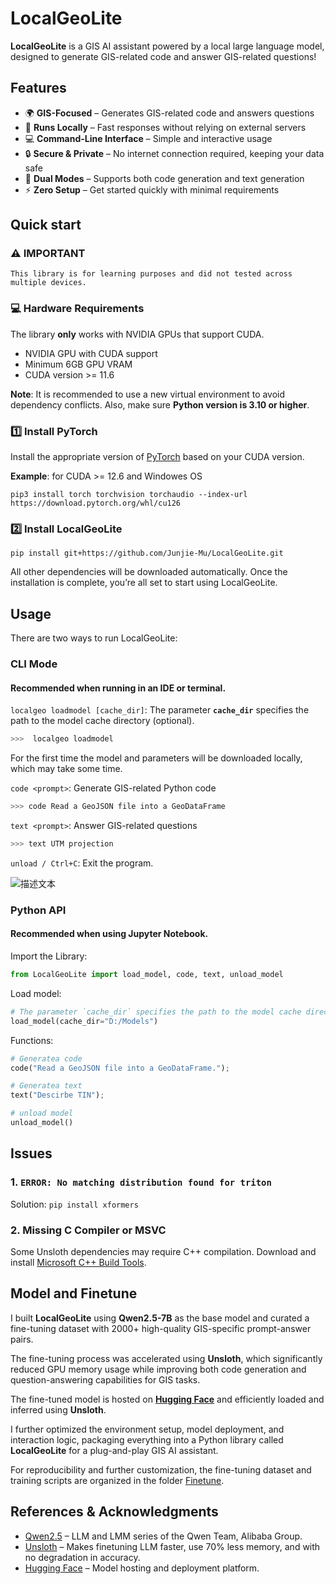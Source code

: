 # LocalGeoLite

**LocalGeoLite** is a GIS AI assistant powered by a local large language model, designed to generate GIS-related code and answer GIS-related questions! 

## Features  

- 🌍 **GIS-Focused** – Generates GIS-related code and answers questions  
- 🚀 **Runs Locally** – Fast responses without relying on external servers  
- 💻 **Command-Line Interface** – Simple and interactive usage  
- 🔒 **Secure & Private** – No internet connection required, keeping your data safe  
- 🎯 **Dual Modes** – Supports both code generation and text generation
- ⚡ **Zero Setup** – Get started quickly with minimal requirements
## Quick start
### ⚠️ IMPORTANT
```
This library is for learning purposes and did not tested across multiple devices. 
```
### 💻 Hardware Requirements
The library **only** works with NVIDIA GPUs that support CUDA. 
- NVIDIA GPU with CUDA support
- Minimum 6GB GPU VRAM
- CUDA version >= 11.6 

**Note**: It is recommended to use a new virtual environment to avoid dependency conflicts. Also, make sure **Python version is 3.10 or higher**.
### 1️⃣ Install PyTorch  

Install the appropriate version of [PyTorch](https://pytorch.org/get-started/locally/) based on your CUDA version.

**Example**: for CUDA >= 12.6 and Windowes OS

`pip3 install torch torchvision torchaudio --index-url https://download.pytorch.org/whl/cu126`
### 2️⃣ Install LocalGeoLite

`pip install git+https://github.com/Junjie-Mu/LocalGeoLite.git`

All other dependencies will be downloaded automatically. Once the installation is complete, you’re all set to start using LocalGeoLite.

## Usage

There are two ways to run LocalGeoLite:

### CLI Mode 
#### Recommended when running in an IDE or terminal.

`localgeo loadmodel [cache_dir]`: The parameter **`cache_dir`** specifies the path to the model cache directory (optional). 
  ```bash
  >>>  localgeo loadmodel
  ```
For the first time the model and parameters will be downloaded locally, which may take some time. 

`code <prompt>`: Generate GIS-related Python code
  ```bash
  >>> code Read a GeoJSON file into a GeoDataFrame
  ```
`text <prompt>`: Answer GIS-related questions
  ```bash
  >>> text UTM projection
  ```
`unload / Ctrl+C`: Exit the program.

![描述文本](https://github.com/user-attachments/assets/194e0472-e42e-4ba2-a903-826d1dadda34)

### Python API 
#### Recommended when using Jupyter Notebook.

Import the Library:
```python
from LocalGeoLite import load_model, code, text, unload_model
```
Load model:
```python
# The parameter `cache_dir` specifies the path to the model cache directory (optional). 
load_model(cache_dir="D:/Models")
```
Functions:
```python
# Generatea code
code("Read a GeoJSON file into a GeoDataFrame.");

# Generatea text
text("Descirbe TIN");

# unload model
unload_model()
```
## Issues
### 1. `ERROR: No matching distribution found for triton`
Solution: `pip install xformers`
### 2. Missing C Compiler or MSVC
Some Unsloth dependencies may require C++ compilation. 
Download and install [Microsoft C++ Build Tools](https://visualstudio.microsoft.com/zh-hans/visual-cpp-build-tools/).


## Model and Finetune
I built **LocalGeoLite** using **Qwen2.5-7B** 
as the base model and curated a fine-tuning dataset 
with 2000+ high-quality GIS-specific prompt-answer pairs.

The fine-tuning process was accelerated using **Unsloth**, 
which significantly reduced GPU memory usage while improving both code generation
and question-answering capabilities for GIS tasks.

The fine-tuned model is hosted on [**Hugging Face**](https://huggingface.co/JackyMu/LocalGeoLite) 
and efficiently loaded and inferred using **Unsloth**. 

I further optimized the environment setup, model deployment, 
and interaction logic, packaging everything into a Python library called **LocalGeoLite**
for a plug-and-play GIS AI assistant.

For reproducibility and further customization, the fine-tuning dataset
and training scripts are organized in the folder [Finetune](https://github.com/Junjie-Mu/LocalGeoLite/tree/main/Finetune).

## References & Acknowledgments

- [Qwen2.5](https://github.com/QwenLM/Qwen) – LLM and LMM series of the Qwen Team, Alibaba Group.
- [Unsloth](https://unsloth.ai/) – Makes finetuning LLM faster, use 70% less memory, and with no degradation in accuracy.
- [Hugging Face](https://huggingface.co/) – Model hosting and deployment platform.
